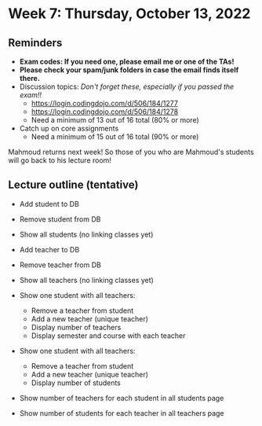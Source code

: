 # Week 7: Thursday, October 13, 2022

## Reminders
- **Exam codes: If you need one, please email me or one of the TAs!**
- **Please check your spam/junk folders in case the email finds itself there.**
- Discussion topics: *Don't forget these, especially if you passed the exam!!*
    - https://login.codingdojo.com/d/506/184/1277
    - https://login.codingdojo.com/d/506/184/1278
    - Need a minimum of 13 out of 16 total (80% or more)
- Catch up on core assignments
    - Need a minimum of 15 out of 16 total (90% or more)

Mahmoud returns next week!  So those of you who are Mahmoud's students will go back to his lecture room!

## Lecture outline (tentative)
- Add student to DB
- Remove student from DB
- Show all students (no linking classes yet)
- Add teacher to DB
- Remove teacher from DB
- Show all teachers (no linking classes yet)

- Show one student with all teachers:
    - Remove a teacher from student
    - Add a new teacher (unique teacher)
    - Display number of teachers
    - Display semester and course with each teacher
- Show one student with all teachers:
    - Remove a teacher from student
    - Add a new teacher (unique teacher)
    - Display number of students
- Show number of teachers for each student in all students page
- Show number of students for each teacher in all teachers page
